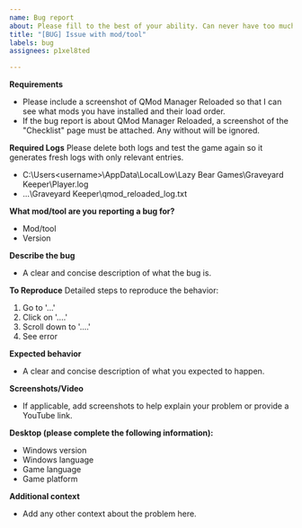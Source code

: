 ```yaml
---
name: Bug report
about: Please fill to the best of your ability. Can never have too much info.
title: "[BUG] Issue with mod/tool"
labels: bug
assignees: p1xel8ted

---
```


**Requirements**
- Please include a screenshot of QMod Manager Reloaded so that I can see what mods you have installed and their load order.
- If the bug report is about QMod Manager Reloaded, a screenshot of the "Checklist" page must be attached. Any without will be ignored.

**Required Logs**
Please delete both logs and test the game again so it generates fresh logs with only relevant entries.
- C:\Users\<username>\AppData\LocalLow\Lazy Bear Games\Graveyard Keeper\Player.log
- ...\Graveyard Keeper\qmod_reloaded_log.txt

**What mod/tool are you reporting a bug for?**
- Mod/tool
- Version

**Describe the bug**
- A clear and concise description of what the bug is.

**To Reproduce**
Detailed steps to reproduce the behavior:
1. Go to '...'
2. Click on '....'
3. Scroll down to '....'
4. See error

**Expected behavior**
- A clear and concise description of what you expected to happen.

**Screenshots/Video**
- If applicable, add screenshots to help explain your problem or provide a YouTube link.

**Desktop (please complete the following information):**
- Windows version
- Windows language
- Game language 
- Game platform

**Additional context**
- Add any other context about the problem here.
